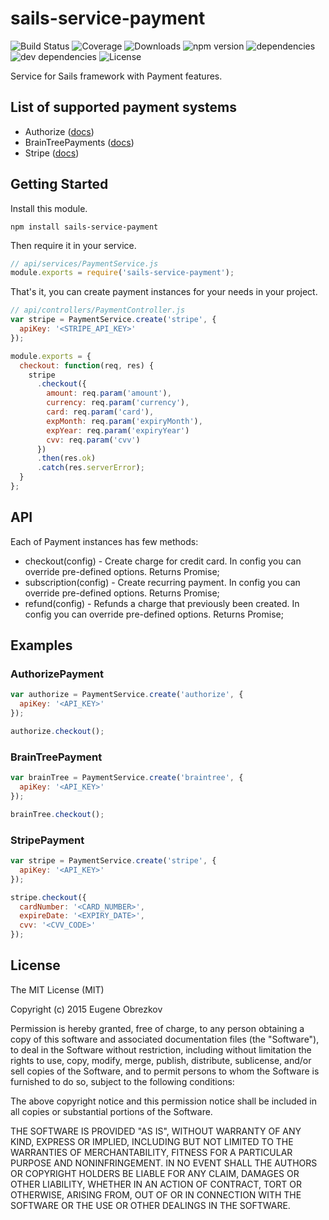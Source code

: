 # sails-service-payment

![Build Status](https://img.shields.io/travis/ghaiklor/sails-service-payment.svg) ![Coverage](https://img.shields.io/coveralls/ghaiklor/sails-service-payment.svg) ![Downloads](https://img.shields.io/npm/dm/sails-service-payment.svg) ![npm version](https://img.shields.io/npm/v/sails-service-payment.svg) ![dependencies](https://img.shields.io/david/ghaiklor/sails-service-payment.svg) ![dev dependencies](https://img.shields.io/david/dev/ghaiklor/sails-service-payment.svg) ![License](https://img.shields.io/npm/l/sails-service-payment.svg)

Service for Sails framework with Payment features.

## List of supported payment systems

- Authorize ([docs](http://developer.authorize.net/api/reference))
- BrainTreePayments ([docs](https://developers.braintreepayments.com/javascript+node/reference/overview))
- Stripe ([docs](https://stripe.com/docs/api/node))

## Getting Started

Install this module.

```shell
npm install sails-service-payment
```

Then require it in your service.

```javascript
// api/services/PaymentService.js
module.exports = require('sails-service-payment');
```

That's it, you can create payment instances for your needs in your project.

```javascript
// api/controllers/PaymentController.js
var stripe = PaymentService.create('stripe', {
  apiKey: '<STRIPE_API_KEY>'
});

module.exports = {
  checkout: function(req, res) {
    stripe
      .checkout({
        amount: req.param('amount'),
        currency: req.param('currency'),
        card: req.param('card'),
        expMonth: req.param('expiryMonth'),
        expYear: req.param('expiryYear')
        cvv: req.param('cvv')
      })
      .then(res.ok)
      .catch(res.serverError);
  }
};
```

## API

Each of Payment instances has few methods:

- checkout(config) - Create charge for credit card. In config you can override pre-defined options. Returns Promise;
- subscription(config) - Create recurring payment. In config you can override pre-defined options. Returns Promise;
- refund(config) - Refunds a charge that previously been created. In config you can override pre-defined options. Returns Promise;

## Examples

### AuthorizePayment

```javascript
var authorize = PaymentService.create('authorize', {
  apiKey: '<API_KEY>'
});

authorize.checkout();
```

### BrainTreePayment

```javascript
var brainTree = PaymentService.create('braintree', {
  apiKey: '<API_KEY>'
});

brainTree.checkout();
```

### StripePayment

```javascript
var stripe = PaymentService.create('stripe', {
  apiKey: '<API_KEY>'
});

stripe.checkout({
  cardNumber: '<CARD_NUMBER>',
  expireDate: '<EXPIRY_DATE>',
  cvv: '<CVV_CODE>'
});
```

## License

The MIT License (MIT)

Copyright (c) 2015 Eugene Obrezkov

Permission is hereby granted, free of charge, to any person obtaining a copy
of this software and associated documentation files (the "Software"), to deal
in the Software without restriction, including without limitation the rights
to use, copy, modify, merge, publish, distribute, sublicense, and/or sell
copies of the Software, and to permit persons to whom the Software is
furnished to do so, subject to the following conditions:

The above copyright notice and this permission notice shall be included in all
copies or substantial portions of the Software.

THE SOFTWARE IS PROVIDED "AS IS", WITHOUT WARRANTY OF ANY KIND, EXPRESS OR
IMPLIED, INCLUDING BUT NOT LIMITED TO THE WARRANTIES OF MERCHANTABILITY,
FITNESS FOR A PARTICULAR PURPOSE AND NONINFRINGEMENT. IN NO EVENT SHALL THE
AUTHORS OR COPYRIGHT HOLDERS BE LIABLE FOR ANY CLAIM, DAMAGES OR OTHER
LIABILITY, WHETHER IN AN ACTION OF CONTRACT, TORT OR OTHERWISE, ARISING FROM,
OUT OF OR IN CONNECTION WITH THE SOFTWARE OR THE USE OR OTHER DEALINGS IN THE
SOFTWARE.
